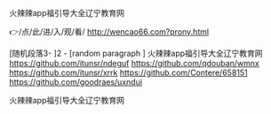 
火辣辣app福引导大全辽宁教育网




👉/点/此/进/入/观/看/ http://wencao66.com?prony.html




[随机段落3-
]2 - [random paragraph
]
火辣辣app福引导大全辽宁教育网 https://github.com/itunsr/ndeguf
https://github.com/qdouban/wmnx
https://github.com/itunsr/xrrk
https://github.com/Contere/658151
https://github.com/goodraes/uxndui





火辣辣app福引导大全辽宁教育网
